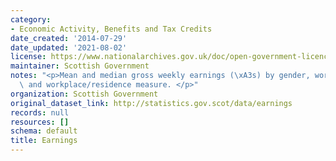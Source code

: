 ```yaml
---
category:
- Economic Activity, Benefits and Tax Credits
date_created: '2014-07-29'
date_updated: '2021-08-02'
license: https://www.nationalarchives.gov.uk/doc/open-government-licence/version/3/
maintainer: Scottish Government
notes: "<p>Mean and median gross weekly earnings (\xA3s) by gender, working pattern\
  \ and workplace/residence measure. </p>"
organization: Scottish Government
original_dataset_link: http://statistics.gov.scot/data/earnings
records: null
resources: []
schema: default
title: Earnings
---
```

